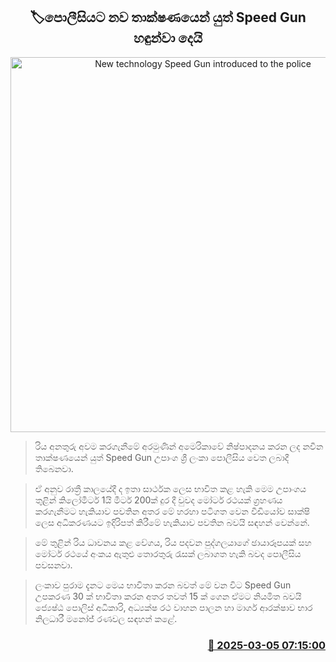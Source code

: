 <p align='center'><b><h2 align='center' title='New technology Speed Gun introduced to the police'>🏷පොලීසියට නව තාක්ෂණයෙන් යුත් Speed Gun හඳුන්වා දෙයි</h2></b></p>
<p align='center'><img src='https://helakuru.sgp1.cdn.digitaloceanspaces.com/esana/images/lib/speed-gun.jpg' width='600' alt='New technology Speed Gun introduced to the police'></p>

> රිය අනතුරු අවම කරගැනීමේ අරමුණින් අමෙරිකාවේ නිෂ්පාදනය කරන ලද නවීන තාක්ෂණයෙන් යුත් Speed Gun උපාංග ශ්‍රී ලංකා පොලීසිය වෙත ලබාදී තිබෙනවා.

> ඒ අනුව රාත්‍රී කාලයේදී ද ඉතා සාර්ථක ලෙස භාවිත කළ හැකි මෙම උපාංගය තුළින් කිලෝමීටර් 1යි මීටර් 200ක් දුර දී වුවද මෝටර් රථයක් ග්‍රහණය කරගැනීමට හැකියාව පවතින අතර මේ හරහා පටිගත වෙන වීඩියෝව සාක්ෂි ලෙස අධිකරණයට ඉදිරිපත් කිරීමේ හැකියාව පවතින බවයි සඳහන් වෙන්නේ.

> මේ තුළින් රිය ධාවනය කළ වේගය, රිය පදවන පුද්ගලයාගේ ඡායාරූපයක් සහ මෝටර් රථයේ අංකය ඇතුළු තොරතුරු රැසක් ලබාගත හැකි බවද පොලීසිය පවසනවා.

> ලංකාව පුරාම දැනට මෙය භාවිතා කරන බවත් මේ වන විට Speed Gun උපකරණ 30 ක් භාවිතා කරන අතර තවත් 15 ක් ගෙන ඒමට නියමිත බවයි ජ්‍යෙෂ්ඨ පොලිස් අධිකාරි, අධ්‍යක්ෂ රථ වාහන පාලන හා මාර්ග ආරක්ෂාව භාර නිලධාරී මනෝජ් රණවල සඳහන් කළේ. 



<h3 align='right'><a href='https://www.helakuru.lk/esana/p/108021/'>📅 2025-03-05 07:15:00</a></h3>
